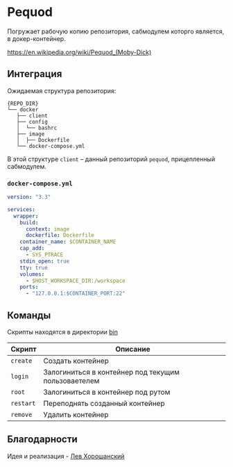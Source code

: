 # Pequod

Погружает рабочую копию репозитория, сабмодулем которго является, в докер-контейнер.

https://en.wikipedia.org/wiki/Pequod_(Moby-Dick)

## Интеграция

Ожидаемая структура репозитория:

```
{REPO_DIR}
└── docker
   ├── client
   ├── config
   │  └── bashrc
   ├── image
   │  ├── Dockerfile
   └── docker-compose.yml
```

В этой структуре `client` – данный репозиторий `pequod`, прицепленный сабмодулем.

### `docker-compose.yml`

```yaml
version: "3.3"

services:
  wrapper:
    build:
      context: image
      dockerfile: Dockerfile
    container_name: $CONTAINER_NAME
    cap_add:
      - SYS_PTRACE
    stdin_open: true
    tty: true
    volumes:
      - $HOST_WORKSPACE_DIR:/workspace
    ports:
      - "127.0.0.1:$CONTAINER_PORT:22"
```

## Команды

Скрипты находятся в директории [bin](/bin)

| Скрипт | Описание  |
| - | - |
| `create`   | Создать контейнер |
| `login` | Залогиниться в контейнер под текущим пользоваетелем |
| `root` | Залогиниться в контейнер под рутом |
| `restart` | Переподнять созданный контейнер |
| `remove` | Удалить контейнер |

## Благодарности

Идея и реализация - [Лев Хорошанский](https://github.com/TmLev)
